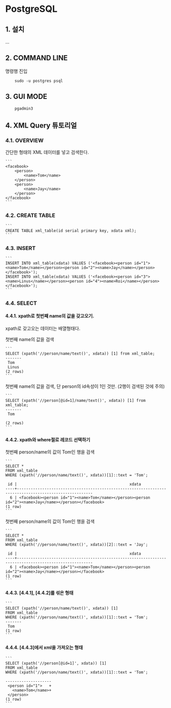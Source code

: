 # PostgreSQL


## 1. 설치

...

## 2. COMMAND LINE

명령행 진입

```
    sudo -u postgres psql
```

## 3. GUI MODE

```
    pgadmin3
```


## 4. XML Query 튜토리얼

### 4.1. OVERVIEW

간단한 형태의 XML 데이터를 넣고 검색한다.

    ```
    <facebook>
        <person>
            <name>Tom</name>
        </person>
        <person>
            <name>Jay</name>
        </person>
    </facebook>
    ```

### 4.2. CREATE TABLE

    ```
    CREATE TABLE xml_table(id serial primary key, xdata xml);
    ```


### 4.3. INSERT

    ```
    INSERT INTO xml_table(xdata) VALUES ('<facebook><person id="1"><name>Tom</name></person><person id="2"><name>Jay</name></person></facebook>');
    INSERT INTO xml_table(xdata) VALUES ('<facebook><person id="3"><name>Linus</name></person><person id="4"><name>Roi</name></person></facebook>');
    ```


### 4.4. SELECT


#### 4.4.1. xpath로 첫번째 name의 값을 갖고오기.

xpath로 갖고오는 데이터는 배열형태다.

첫번째 name의 값을 검색

    ```
    SELECT (xpath('//person/name/text()', xdata)) [1] from xml_table;
    -------
     Tom
     Linus
    (2 rows)
    ```

첫번째 name의 값을 검색, 단 person의 id속성이 1인 것만. (2행이 검색된 것에 주의)

    ```
    SELECT (xpath('//person[@id=1]/name/text()', xdata)) [1] from xml_table;
    -------
     Tom

    (2 rows)
    ```


#### 4.4.2. xpath와 where절로 레코드 선택하기

첫번째 person/name의 값이 Tom인 행을 검색

    ```
    SELECT *
    FROM xml_table
    WHERE (xpath('//person/name/text()', xdata))[1]::text = 'Tom';

     id |                                                 xdata
    ----+-------------------------------------------------------------------------------------------------------
      6 | <facebook><person id="1"><name>Tom</name></person><person id="2"><name>Jay</name></person></facebook>
    (1 row)
    ```

첫번째 person/name의 값이 Tom인 행을 검색

    ```
    SELECT *
    FROM xml_table
    WHERE (xpath('//person/name/text()', xdata))[2]::text = 'Jay';

     id |                                                 xdata
    ----+-------------------------------------------------------------------------------------------------------
      6 | <facebook><person id="1"><name>Tom</name></person><person id="2"><name>Jay</name></person></facebook>
    (1 row)
    ```
#### 4.4.3. [4.4.1], [4.4.2]를 섞은 형태

    ```
    SELECT (xpath('//person/name/text()', xdata)) [1]
    FROM xml_table
    WHERE (xpath('//person/name/text()', xdata))[1]::text = 'Tom';
    -------
     Tom
    (1 row)
    ```

#### 4.4.4. [4.4.3]에서 xml을 가져오는 형태

    ```
    SELECT (xpath('//person[@id=1]', xdata)) [1]
    FROM xml_table
    WHERE (xpath('//person/name/text()', xdata))[1]::text = 'Tom';

    --------------------
     <person id="1">   +
       <name>Tom</name>+
     </person>
    (1 row)
    ```

